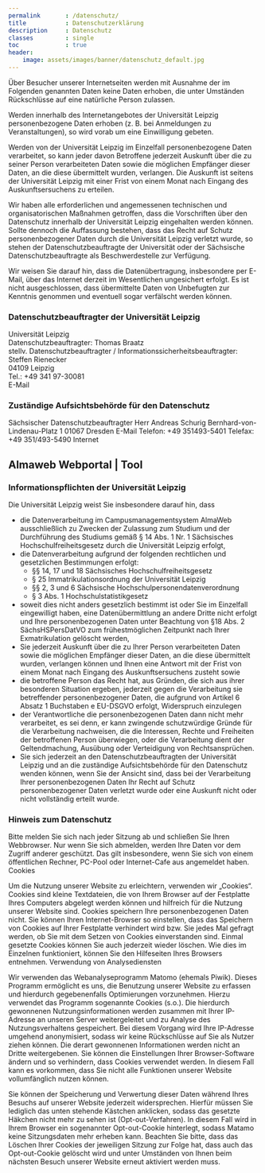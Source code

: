 ```yaml
---
permalink       : /datenschutz/
title           : Datenschutzerklärung
description     : Datenschutz
classes         : single
toc             : true
header:
    image: assets/images/banner/datenschutz_default.jpg
---
```


Über Besucher unserer Internetseiten werden mit Ausnahme der im Folgenden genannten Daten keine Daten erhoben, die unter Umständen Rückschlüsse auf eine natürliche Person zulassen.

Werden innerhalb des Internetangebotes der Universität Leipzig personenbezogene Daten erhoben (z. B. bei Anmeldungen zu Veranstaltungen), so wird vorab um eine Einwilligung gebeten.

Werden von der Universität Leipzig im Einzelfall personenbezogene Daten verarbeitet, so kann jeder davon Betroffene jederzeit Auskunft über die zu seiner Person verarbeiteten Daten sowie die möglichen Empfänger dieser Daten, an die diese übermittelt wurden, verlangen.  Die Auskunft ist seitens der Universität Leipzig mit einer Frist von einem Monat nach Eingang des Auskunftsersuchens zu erteilen.

Wir haben alle erforderlichen und angemessenen technischen und organisatorischen Maßnahmen getroffen, dass die Vorschriften über den Datenschutz innerhalb der Universität Leipzig eingehalten werden können. Sollte dennoch die Auffassung bestehen, dass das Recht auf Schutz personenbezogener Daten durch die Universität Leipzig verletzt wurde, so stehen der Datenschutzbeauftragte der Universität oder der Sächsische Datenschutzbeauftragte als Beschwerdestelle zur Verfügung.

Wir weisen Sie darauf hin, dass die Datenübertragung, insbesondere per E-Mail, über das Internet derzeit im Wesentlichen ungesichert erfolgt. Es ist nicht ausgeschlossen, dass übermittelte Daten von Unbefugten zur Kenntnis genommen und eventuell sogar verfälscht werden können.

### Datenschutzbeauftragter der Universität Leipzig

Universität Leipzig <br>
Datenschutzbeauftragter: Thomas Braatz <br>
stellv. Datenschutzbeauftragter / Informationssicherheitsbeauftragter: Steffen Rienecker <br>
04109 Leipzig <br>
Tel.: +49 341 97-30081 <br>
E-Mail

### Zuständige Aufsichtsbehörde für den Datenschutz

Sächsischer Datenschutzbeauftragter
Herr Andreas Schurig
Bernhard-von-Lindenau-Platz 1
01067 Dresden
E-Mail
Telefon: +49 351493-5401
Telefax: +49 351/493-5490
Internet

## Almaweb Webportal | Tool
### Informationspflichten der Universität Leipzig

Die Universität Leipzig weist Sie insbesondere darauf hin, dass

- die Datenverarbeitung im Campusmanagementsystem AlmaWeb ausschließlich zu Zwecken der Zulassung zum Studium und der Durchführung des Studiums gemäß § 14 Abs. 1 Nr. 1 Sächsisches Hochschulfreiheitsgesetz durch die Universität Leipzig erfolgt, 
- die Datenverarbeitung aufgrund der folgenden rechtlichen und gesetzlichen Bestimmungen erfolgt:
  - §§ 14, 17 und 18 Sächsisches Hochschulfreiheitsgesetz
  - § 25 Immatrikulationsordnung der Universität Leipzig 
  - §§ 2, 3 und 6 Sächsische Hochschulpersonendatenverordnung
  - § 3 Abs. 1 Hochschulstatistikgesetz
- soweit dies nicht anders gesetzlich bestimmt ist oder Sie im Einzelfall eingewilligt haben, eine Datenübermittlung an andere Dritte nicht erfolgt und Ihre personenbezogenen Daten unter Beachtung von §18 Abs. 2 SächsHSPersDatVO zum frühestmöglichen Zeitpunkt nach Ihrer Exmatrikulation gelöscht werden,
- Sie jederzeit Auskunft über die zu Ihrer Person verarbeiteten Daten sowie die möglichen Empfänger dieser Daten, an die diese übermittelt wurden, verlangen können und Ihnen eine Antwort mit der Frist von einem Monat nach Eingang des Auskunftsersuchens zusteht sowie
- die betroffene Person das Recht hat, aus Gründen, die sich aus ihrer besonderen Situation ergeben, jederzeit gegen die Verarbeitung sie betreffender personenbezogener Daten, die aufgrund von Artikel 6 Absatz 1 Buchstaben e EU-DSGVO erfolgt, Widerspruch einzulegen
- der Verantwortliche die personenbezogenen Daten dann nicht mehr verarbeitet, es sei denn, er kann zwingende schutzwürdige Gründe für die Verarbeitung nachweisen, die die Interessen, Rechte und Freiheiten der betroffenen Person überwiegen, oder die Verarbeitung dient der Geltendmachung, Ausübung oder Verteidigung von Rechtsansprüchen.
- Sie sich jederzeit an den Datenschutzbeauftragten der Universität Leipzig und an die zuständige Aufsichtsbehörde für den Datenschutz wenden können, wenn Sie der Ansicht sind, dass bei der Verarbeitung Ihrer personenbezogenen Daten Ihr Recht auf Schutz personenbezogener Daten verletzt wurde oder eine Auskunft nicht oder nicht vollständig erteilt wurde.

### Hinweis zum Datenschutz

Bitte melden Sie sich nach jeder Sitzung ab und schließen Sie Ihren Webbrowser. Nur wenn Sie sich abmelden, werden Ihre Daten vor dem Zugriff anderer geschützt. Das gilt insbesondere, wenn Sie sich von einem öffentlichen Rechner, PC-Pool oder Internet-Cafe aus angemeldet haben.
Cookies

Um die Nutzung unserer Website zu erleichtern, verwenden wir „Cookies“. Cookies sind kleine Textdateien, die von Ihrem Browser auf der Festplatte Ihres Computers abgelegt werden können und hilfreich für die Nutzung unserer Website sind. Cookies speichern Ihre personenbezogenen Daten nicht. Sie können Ihren Internet-Browser so einstellen, dass das Speichern von Cookies auf Ihrer Festplatte verhindert wird bzw. Sie jedes Mal gefragt werden, ob Sie mit dem Setzen von Cookies einverstanden sind. Einmal gesetzte Cookies können Sie auch jederzeit wieder löschen. Wie dies im Einzelnen funktioniert, können Sie den Hilfeseiten Ihres Browsers entnehmen.
Verwendung von Analysediensten

Wir verwenden das Webanalyseprogramm Matomo (ehemals Piwik). Dieses Programm ermöglicht es uns, die Benutzung unserer Website zu erfassen und hierdurch gegebenenfalls Optimierungen vorzunehmen. Hierzu verwendet das Programm sogenannte Cookies (s.o.). Die hierdurch gewonnenen Nutzungsinformationen werden zusammen mit Ihrer IP-Adresse an unseren Server weitergeleitet und zu Analyse des Nutzungsverhaltens gespeichert. Bei diesem Vorgang wird Ihre IP-Adresse umgehend anonymisiert, sodass wir keine Rückschlüsse auf Sie als Nutzer ziehen können. Die derart gewonnenen Informationen werden nicht an Dritte weitergebenen. Sie können die Einstellungen Ihrer Browser-Software ändern und so verhindern, dass Cookies verwendet werden. In diesem Fall kann es vorkommen, dass Sie nicht alle Funktionen unserer Website vollumfänglich nutzen können.

Sie können der Speicherung und Verwertung dieser Daten während Ihres Besuchs auf unserer Website jederzeit widersprechen. Hierfür müssen Sie lediglich das unten stehende Kästchen anklicken, sodass das gesetzte Häkchen nicht mehr zu sehen ist (Opt-out-Verfahren). In diesem Fall wird in Ihrem Browser ein sogenannter Opt-out-Cookie hinterlegt, sodass Matamo keine Sitzungsdaten mehr erheben kann. Beachten Sie bitte, dass das Löschen Ihrer Cookies der jeweiligen Sitzung zur Folge hat, dass auch das Opt-out-Cookie gelöscht wird und unter Umständen von Ihnen beim nächsten Besuch unserer Website erneut aktiviert werden muss.
